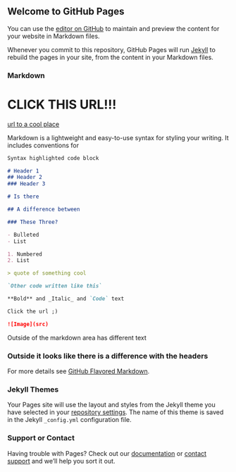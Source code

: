 ## Welcome to GitHub Pages

You can use the [editor on GitHub](https://github.com/kalutes/CS193_Fall18_Lab1/edit/master/index.md) to maintain and preview the content for your website in Markdown files.

Whenever you commit to this repository, GitHub Pages will run [Jekyll](https://jekyllrb.com/) to rebuild the pages in your site, from the content in your Markdown files.

### Markdown

# CLICK THIS URL!!!

[url to a cool place](https://www.youtube.com/watch?v=xvFZjo5PgG0)

Markdown is a lightweight and easy-to-use syntax for styling your writing. It includes conventions for

```markdown
Syntax highlighted code block

# Header 1
## Header 2
### Header 3

# Is there

## A difference between

### These Three?

- Bulleted
- List

1. Numbered
2. List

> quote of something cool

`Other code written like this`

**Bold** and _Italic_ and `Code` text

Click the url ;)

![Image](src)
```
Outside of the markdown area has different text
### Outside it looks like there is a difference with the headers

For more details see [GitHub Flavored Markdown](https://guides.github.com/features/mastering-markdown/).

### Jekyll Themes

Your Pages site will use the layout and styles from the Jekyll theme you have selected in your [repository settings](https://github.com/kalutes/CS193_Fall18_Lab1/settings). The name of this theme is saved in the Jekyll `_config.yml` configuration file.

### Support or Contact

Having trouble with Pages? Check out our [documentation](https://help.github.com/categories/github-pages-basics/) or [contact support](https://github.com/contact) and we’ll help you sort it out.
